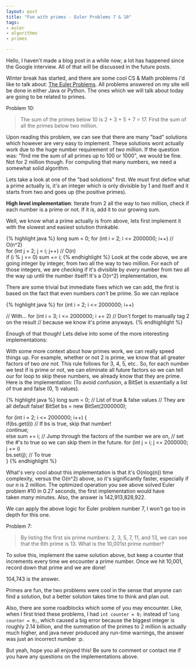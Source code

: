 ```yaml
---
layout: post
title: "Fun with primes - Euler Problems 7 & 10"
tags:
- euler
- algorithms
- primes

---
```



Hello, I haven't made a blog post in a while now; a lot has happened since the Google interview. All of that will be discussed in the future posts.

Winter break has started, and there are some cool CS &amp; Math problems i'd like to talk about: <a href="http://projecteuler.net/problems">The Euler Problems</a>. All problems answered on my site will be done in either Java or Python. The ones which we will talk about today are going to be related to primes.

Problem 10:

> The sum of the primes below 10 is 2 + 3 + 5 + 7 = 17. Find the sum of all the primes below two million.


Upon reading this problem, we can see that there are many "bad" solutions which however are very easy to implement. These solutions wont actually work due to the huge number requirement of <em>two million</em>. If the question was: "find me the sum of all primes up to 100 or 1000", we would be fine. Not for 2 million though. For computing that many numbers, we need a somewhat solid algorithm.

Lets take a look at one of the "bad solutions" first. We must first define what a prime actually is, it's an integer which is only divisible by 1 and itself and it starts from two and goes up (the positive primes).

<strong>High level implementation</strong>: Iterate from 2 all the way to two million, check if each number is a prime or not. If it is, add it to our growing sum.<em>
</em>

Well, we know what a prime actually is from above, lets first implement it with the slowest and easiest solution thinkable.

{% highlight java %}
long sum = 0;
for (int i = 2; i <= 2000000; i++) // O(n^2) 		
    for (int j = 2; j < i; j++) // O(n)        
         if (i % j == 0)
              sum += i;
{% endhighlight %}
Look at the code above, we are going integer by integer, from two all the way to two million.
For each of those integers, we are checking if it's divisible by <i>every</i> number from two all the way up until the number itself! It's a O(n^2) implementation, ew.

There are some trivial but immediate fixes which we can add, the first is based on the fact that even numbers <em>can't </em>be prime. So we can replace

{% highlight java %}
for (int i = 2; i <= 2000000; i++)

// With...
for (int i = 3; i <= 2000000; i += 2)
// Don't forget to manually tag 2 on the result
// because we know it's prime anyways.
{% endhighlight %}

Enough of that though! Lets delve into some of the more interesting implementations:

With some more context about how primes work, we can really speed things up. For example, whether or not 2 is prime, we know that all greater factors of two <em>are not. </em>This rule follows for 3, 4, 5, etc.. So, for each number we test if is prime or not, we can eliminate all future factors so we can tell our for loop to skip these numbers, we already know that they are prime. Here is the implementation: (To avoid confusion, a BitSet is essentially a list of true and false (0, 1) values).

{% highlight java %}
long sum = 0;
// List of true & false values
// They are all default false!
BitSet bs = new BitSet(2000000); 

for (int i = 2; i <= 2000000; i++) {     		
     if(bs.get(i)) // If bs is true, skip that number!      
	     continue;         
     else
         sum += i;
     // Jump through the factors of the number we are on, 
     // set the #'s to true so we can skip them in the future.
     for (int j = i; j <= 2000000; j += i) 						        
	     bs.set(j);  // To true          
}
{% endhighlight %}

What's very cool about this implementation is that it's O(nlog(n)) time complexity, versus the O(n^2) above, so it's significantly faster, especially if our n is 2 million. The optimized operation you see above solved Euler problem #10 in 0.27 seconds, the first implementation would have taken <em>many</em> minutes. Also, the answer is 142,913,828,922.

We can apply the above logic for Euler problem number 7, I won't go too in depth for this one.

Problem 7:


>By listing the first six prime numbers: 2, 3, 5, 7, 11, and 13, we can see that the 6th prime is 13. What is the 10,001st prime number?


To solve this, implement the same solution above, but keep a counter that increments every time we encounter a prime number. Once we hit 10,001, record down that prime and we are done!

104,743 is the answer.

Primes are fun, the two problems were cool in the sense that anyone can find a solution, but a better solution takes time to think and plan out.

Also, there are some roadblocks which some of you may encounter. Like, when I first tried these problems, I had `int counter = 0;` instead of `long counter = 0;`, which caused a big error because the biggest integer is roughly 2.14 billion, and the summation of the primes to 2 million is actually much higher, and java never produced any run-time warnings, the answer was just an incorrect number :p.

But yeah, hope you all enjoyed this! Be sure to comment or contact me if you have any questions on the implementations above.
